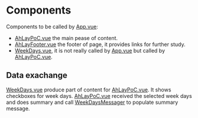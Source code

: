 # Components

Components to be called by [App.vue](../App.vue):

* [AhLayPoC.vue](./AhLayPoC.vue) the main pease of content.
* [AhLayFooter.vue](./AhLayFooter.vue) the footer of page, it provides links for further study.
* [WeekDays.vue](./WeekDays.vue), it is not really called by [App.vue](../App.vue) but called by [AhLayPoC.vue](./AhLayPoC.vue).

## Data exachange

[WeekDays.vue](./WeekDays.vue) produce part of content for [AhLayPoC.vue](./AhLayPoC.vue). It shows checkboxes for week days. [AhLayPoC.vue](./AhLayPoC.vue) received the selected week days and does summary and call [WeekDaysMessager](../services/week-days-messager.js) to populate summary message.
